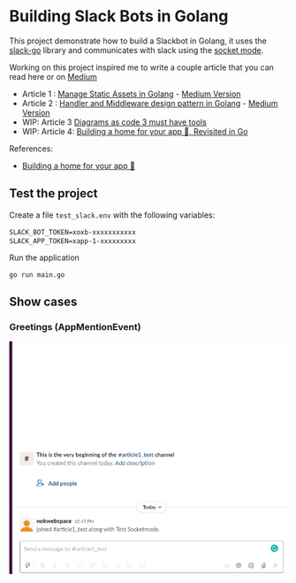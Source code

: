 # Building Slack Bots in Golang

This project demonstrate how to build a Slackbot in Golang, it uses the [slack-go](https://github.com/slack-go/slack) library and communicates with slack using the [socket mode](https://api.slack.com/apis/connections/socket).

Working on this project inspired me to write a couple article that you can read here or on [Medium](https://medium.com/@couedeloalexandre)

* Article 1 : [Manage Static Assets in Golang](./docs/1_go_1_16_embeded.md) - [Medium Version](https://couedeloalexandre.medium.com/manage-static-assets-with-embed-golang-1-16-75c89c3eea39)
* Article 2 : [Handler and Middleware design pattern in Golang](./docs/2_middleware_design_pattern.md) - [Medium Version](https://medium.com/codex/handler-and-middleware-design-pattern-in-golang-de23ec452fce)
* WIP: Article 3 [Diagrams as code 3 must have tools](./docs/3_diagrame_as_code.md)
* WIP: Article 4: [Building a home for your app 🏡, Revisited in Go](./docs/building_a_home.md)

References:
* [Building a home for your app 🏡](https://api.slack.com/tutorials/app-home-with-modal)

## Test the project

Create a file `test_slack.env` with the following variables:

```
SLACK_BOT_TOKEN=xoxb-xxxxxxxxxxx
SLACK_APP_TOKEN=xapp-1-xxxxxxxxx
```

Run the application

```
go run main.go
```

## Show cases


### Greetings (AppMentionEvent)
![](./docs/assets/greeting.gif)